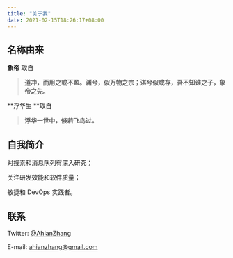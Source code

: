 ```yaml
---
title: "关于我"
date: 2021-02-15T18:26:17+08:00
---
```




## 名称由来

**象帝** 取自

> **道冲，而用之或不盈。渊兮，似万物之宗；湛兮似或存，吾不知谁之子，象帝之先。**

**浮华生 **取自

> **浮华一世中，倏若飞鸟过。**

## 自我简介

对搜索和消息队列有深入研究；

关注研发效能和软件质量；

敏捷和 DevOps 实践者。

## 联系

Twitter: [@AhianZhang](https://twitter.com/AhianZhang)

E-mail: [ahianzhang@gmail.com](mailto:ahianzhang@gmail.com)